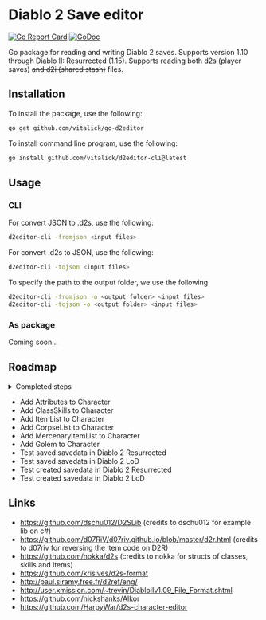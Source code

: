 # Diablo 2 Save editor

[![Go Report Card](https://goreportcard.com/badge/github.com/vitalick/d2s)](https://goreportcard.com/report/github.com/vitalick/d2s)
[![GoDoc](https://godoc.org/github.com/vitalick/d2s?status.svg)](https://godoc.org/github.com/vitalick/d2s)

Go package for reading and writing Diablo 2 saves. Supports version 1.10 through Diablo II: Resurrected (1.15).
Supports reading both d2s (player saves) ~~and d2i (shared stash)~~ files.

## Installation

To install the package, use the following:

```bash
go get github.com/vitalick/go-d2editor
```

To install command line program, use the following:

```bash
go install github.com/vitalick/d2editor-cli@latest
```

## Usage

### CLI

For convert JSON to .d2s, use the following:
```bash
d2editor-cli -fromjson <input files>
```

For convert .d2s to JSON, use the following:
```bash
d2editor-cli -tojson <input files>
```

To specify the path to the output folder, we use the following:
```bash
d2editor-cli -fromjson -o <output folder> <input files>
d2editor-cli -tojson -o <output folder> <input files>
```

### As package

Coming soon...


## Roadmap

<details>
<summary>Completed steps</summary>

- ~~Add Character struct~~
- ~~Add Header to Character~~
- ~~Add ActiveWeapon to Character~~
- ~~Add Name to Character~~
- ~~Add Status to Character~~
- ~~Add Progression to Character~~
- ~~Add Unk0x0026 to Character~~
- ~~Add Class to Character~~
- ~~Add Unk0x0029 to Character~~
- ~~Add Level to Character~~
- ~~Add Created to Character~~
- ~~Add LastPlayed to Character~~
- ~~Add Unk0x0034 to Character~~
- ~~Add HotkeySkills to Character~~
- ~~Add LeftSkill to Character~~
- ~~Add RightSkill to Character~~
- ~~Add LeftSwapSkill to Character~~
- ~~Add RightSwapSkill to Character~~
- ~~Add Appearances to Character~~
- ~~Add Locations to Character~~
- ~~Add MapID to Character~~
- ~~Add Unk0x00af to Character~~
- ~~Add Mercenary to Character~~
- ~~Add RealmData to Character~~
- ~~Add Quests to Character~~
- ~~Add Waypoints to Character~~
- ~~Add UnkUnk1 to Character~~
- ~~Add NPCDialogs to Character~~

</details>

- Add Attributes to Character
- Add ClassSkills to Character
- Add ItemList to Character
- Add CorpseList to Character
- Add MercenaryItemList to Character
- Add Golem to Character
- Test saved savedata in Diablo 2 Resurrected
- Test saved savedata in Diablo 2 LoD
- Test created savedata in Diablo 2 Resurrected
- Test created savedata in Diablo 2 LoD

## Links

- https://github.com/dschu012/D2SLib (credits to dschu012 for example lib on c#)
- https://github.com/d07RiV/d07riv.github.io/blob/master/d2r.html (credits to d07riv for reversing the item code on D2R)
- https://github.com/nokka/d2s (credits to nokka for structs of classes, skills and items)
- https://github.com/krisives/d2s-format
- http://paul.siramy.free.fr/d2ref/eng/
- http://user.xmission.com/~trevin/DiabloIIv1.09_File_Format.shtml
- https://github.com/nickshanks/Alkor
- https://github.com/HarpyWar/d2s-character-editor


